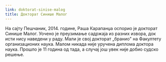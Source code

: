 ```yaml
---
link: doktorat-sinise-malog
title: Докторат Синише Малог
---
```

На сајту Пешчаник, 2014. године, Раша Карапанџа оспорио је докторат Синише Малог. Уочено је преузимање садржаја из разних извора, док исти нису наведени у раду. Мали је свој докторат „бранио" на Факултету организационих наука. Малом никада није уручена диплома доктора наука. Прошло је 11 година од тада, а случај још увек није добио судско решење.

